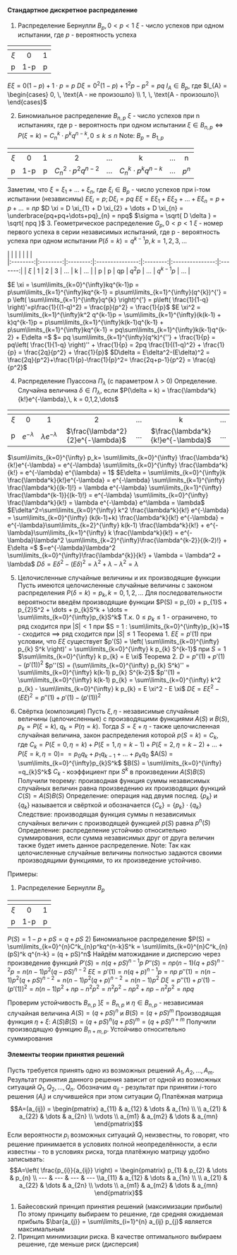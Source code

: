 #### Стандартное дискретное распределение
1. Распределение Бернулли $B_{p}, \, 0 < p < 1$
	$\xi$ - число успехов при одном испытании, где $p$ - вероятность успеха
	
| <!-- --> | <!-- --> | <!-- --> |
|:--------:|:--------:|:--------:|
|  $\xi$   |    0     |    1     |
|    p     |   1-p    |    p     |

$E \xi = 0 (1-p) + 1 \cdot p = p$
$D\xi = 0^2(1-p) + 1^2 p - p ^ 2 = pq$
$I_{A} \in B_{p}$, где $I_{A} = \begin{cases} 0, \, \text{A - не произошло} \\ 1, \, \text{A - произошло}\ \end{cases}$

2. Биномиальное распределение $B_{n, p}$
	$\xi$ - число успехов при n испытаниях, где p - вероятность при одном испытании
	$\xi \in B_{n,p} \Longleftrightarrow P(\xi = k) = C^k_{n} \cdot p^k q^{n-k}, \, 0 \leq k \leq n$
	Note: $B_{p} = B_{1,p}$

| <!-- --> | <!-- --> | <!-- --> |          <!-- -->           | <!-- --> |          <!-- -->           | <!-- -->               | <!-- --> |  
|:--------:|:--------:|:--------:|:---------------------------:|:--------:|:------------:|:-------:|:--------:|
|  $\xi$   |    0     |    1     |              2              | $\dots$  |              k              | $\dots$ |    n     | 
|    p     |   1-p    |    p     | $C^2_{n} \cdot p^2 q^{n-2}$ | $\dots$  | $C^k_{n} \cdot p^k q^{n-k}$ | $\dots$ |  $p^n$   |  

Заметим, что $\xi = \xi_{1}+ \dots + \xi_{n}$, где $\xi_{i} \in B_{p}$ - число успехов при i-том испытании (независимы)
$E \xi_{i} = p; D \xi_{i} = pq$
$E \xi = E \xi_{1} + E \xi_{2} + \dots + E \xi_{n} = p + p + \dots = np$
$D \xi = D \xi_{1} + D \xi_{2} + \dots + D \xi_{n} = \underbrace{pq+pq+\dots+pq}_{n} = npq$
$\sigma = \sqrt{ D \delta } = \sqrt{ npq }$
3. Геометрическое распределение $G_{p}, \, 0 < p < 1$
	$\xi$ - номер первого успеха в серии независимых испытаний, где p - вероятность успеха при одном испытании
	$P(\delta = k) = q^{k-1}p, \, k=1,2,3,\dots$

| <!-- --> | <!-- --> | <!-- --> |          <!-- -->           | <!-- --> |          <!-- -->           |   
|:--------:|:--------:|:--------:|:---------------:|:--------:|:---------------:|:-------:|
|  $\xi$   |    1     |    2     |              3              | $\dots$  |              k              | $\dots$  | 
|    p     |   p    |    qp     | $q^2 p$ | $\dots$  | $q^{k-1}p$ | $\dots$  |  

$E \xi = \sum\limits_{k=0}^{\infty}kq^{k-1}p = p\sum\limits_{k=1}^{\infty}kq^{k-1} = p\sum\limits_{k=1}^{\infty}(q^{k})^{'} = p \left( \sum\limits_{k=1}^{\infty}q^{k} \right)^{'} = p\left( \frac{1}{1-q} \right)'=p\frac{1}{(1-q)^2} = \frac{p}{p^2} = \frac{1}{p}$ 
$E \xi^2 = \sum\limits_{k=1}^{\infty}k^2 q^{k-1}p = \sum\limits_{k=1}^{\infty}(k(k-1) + k)q^{k-1}p = p\sum\limits_{k=1}^{\infty}k(k-1)q^{k-1} + p\sum\limits_{k=1}^{\infty}kq^{k-1} = pq\sum\limits_{k=1}^{\infty}k(k-1)q^{k-2} + E\delta =$
$= pq \sum\limits_{k=1}^{\infty}(q^k)^{''} + \frac{1}{p} = pq\left( \frac{1}{1-q} \right)'' + \frac{1}{p} = 2pq \frac{1}{(1-q)^2} + \frac{1}{p} = \frac{2q}{p^2} + \frac{1}{p}$
$D\delta = E\delta^2-(E\delta)^2 = \frac{2q}{p^2}+\frac{1}{p}-\frac{1}{p}^2= \frac{2q+p-1}{p^2} = \frac{q}{p^2}$

4. Распределение Пуассона $П_{\lambda}$ (с параметром $\lambda$ > 0)
Определение. Случайна величина $\delta \in П_{\lambda},$ если $P(\delta = k) = \frac{\lambda^k}{k!}e^{-\lambda},\, k = 0,1,2,\dots$

| <!-- --> |    <!-- -->    |        <!-- -->        |             <!-- -->              | <!-- --> |              <!-- -->              | <!-- --> |
|:--------:|:--------------:|:----------------------:|:---------------------------------:|:--------:|:----------------------------------:|:--------:|
|  $\xi$   |       0        |           1            |                 2                 | $\dots$  |                 k                  | $\dots$  |
|    p     | $e^{-\lambda}$ | $\lambda e^{-\lambda}$ | $\frac{\lambda^2}{2}e^{-\lambda}$ | $\dots$  | $\frac{\lambda^k}{k!}e^{-\lambda}$ | $\dots$  |

$\sum\limits_{k=0}^{\infty} p_k= \sum\limits_{k=0}^{\infty} \frac{\lambda^k}{k!}e^{-\lambda} = e^{-\lambda} \sum\limits_{k=0}^{\infty} \frac{\lambda^k}{k!} = e^{-\lambda} e^{\lambda} = 1$
$E\delta = \sum\limits_{k=0}^{\infty}k \frac{\lambda^k}{k!}e^{-\lambda} = e^{-\lambda} \sum\limits_{k=1}^{\infty} \frac{\lambda^k}{(k-1)!} = \lambda e^{-\lambda} \sum\limits_{k=1}^{\infty} \frac{\lambda^{k-1}}{(k-1)!} = e^{-\lambda} \sum\limits_{k=0}^{\infty} \frac{\lambda^k}{k!} = \lambda e^{-\lambda} e^\lambda = \lambda$
$E\delta^2=\sum\limits_{k=0}^{\infty} k^2 \frac{\lambda^k}{k!} e^{-\lambda} = \sum\limits_{k=0}^{\infty} (k(k-1)+k) \frac{\lambda^k}{k!} e^{-\lambda} = e^{-\lambda}\sum\limits_{k=2}^{\infty} k(k-1) \frac{\lambda^k}{k!} + e^{-\lambda}\sum\limits_{k=1}^{\infty} k \frac{\lambda^k}{k!} = e^{-\lambda}\lambda^2 \sum\limits_{k=2}^{\infty}\frac{\lambda^{k-2}}{(k-2)!} + E\delta =$
$=e^{-\lambda}\lambda^2 \sum\limits_{k=0}^{\infty}\frac{\lambda^{k}}{k!} + \lambda = \lambda^2 + \lambda$
$D\delta = E\delta^2-(E\delta)^2 = \lambda^2 + \lambda - \lambda^2 = \lambda$

5. Целочисленные случайные величины и их производящие функции
	Пусть имеются целочисленные случайные величины с законом распределения
	$P(\delta = k) = p_{k}, \, k = 0,1,2,\dots$
	Для последовательности вероятности введём производящие функции 
	$P(S) = p_{0} + p_{1}S + p_{2}S^2 + \dots + p_{k}S^k + \dots = \sum\limits_{k=0}^{\infty}p_{k}S^k$
	Т.к. $0 \leq p_{k} \leq 1$ - ограничено, то ряд сходится при $|S|<1$
	при $S = 1 : \sum\limits_{k=0}^{\infty}p_{k}=1$ - сходится $\implies$ ряд сходится при $|S|\leq 1$
	Теорема 1. $E \xi = p'(1)$ при условии, что $E \xi$ существует
		$p'(S) = \left( \sum\limits_{k=0}^{\infty} p_{k} S^k \right)' = \sum\limits_{k=0}^{\infty} k p_{k} S^{k-1}$ 
		при $S = 1$ $\sum\limits_{k=0}^{\infty} k p_{k} = E \xi$
	Теорема 2. $D = p''(1) + p'(1)-(p'(1))^2$
		$p''(S) = (\sum\limits_{k=0}^{\infty} p_{k} S^k)'' = \sum\limits_{k=0}^{\infty} k(k-1) p_{k} S^{k-2}$
		$p''(1) = \sum\limits_{k=0}^{\infty} k(k-1) p_{k} =  \sum\limits_{k=0}^{\infty} k^2 p_{k} -  \sum\limits_{k=0}^{\infty} k p_{k} = E \xi^2 - E \xi$
		$D \xi = E \xi^2 - (E \xi)^2 =p''(1)+p'(1) -(p'(1))^2$

6. Свёртка (композиция)
Пусть $\xi, \eta$ - независимые случайные величины (целочисленные) с производящими функциями $A(S)$ и $B(S)$, $p_{k} = P(\xi = k)$, $q_{k} = P(\eta = k)$. Тогда $S = \xi + \eta$ - также целочисленная случайная величина, закон распределения которой $p(S = k) = C_{k}$, где $C_{k} = P(\xi = 0, \eta = k) + P(\xi = 1, \eta = k-1) + P(\xi = 2, \eta = k-2) + \dots + P(\xi = k, \eta = 0) =$
$=p_{0}q_{k} + p_{1}q_{k-1}+ \dots + p_{k}q_{0}$
$A(S) = \sum\limits_{k=0}^{\infty}p_{k}S^k$   $B(S) = \sum\limits_{k=0}^{\infty} =q_{k}S^k$
$C_{k}$ - коэффициент при $S^k$ в произведении $A(S)B(S)$
Получили теорему: производная функция суммы независимых случайных величин равна произведению их производящих функций
$C(S) = A(S)B(S)$
Определение: операция над двумя послед. $\{p_{k}\}$ и $\{q_{k}\}$ называется и свёрткой и обозначается $\{C_{k}\} = \{p_{k}\}\cdot\{q_{k}\}$
Следствие: производящая функция суммы n независимых случайных величин с производящей функцией $p(S)$ равна $p^n(S)$
Определение: распределение устойчиво относительно суммирования, если сумма независимых друг от друга величин также будет иметь данное распределение.
Note: Так как целочисленные случайные величины полностью задаются своими производящими функциями, то их произведение устойчиво.

Примеры:
1) Распределение Бернулли $B_{p}$

| <!-- --> | <!-- --> | <!-- --> |
|:--------:|:--------:|:--------:|
|  $\xi$   |    0     |    1     |
| p         |  1-p        |   p       |

$P(S) = 1 - p + pS = q + pS$
2) Биномиальное распределение
$P(S) = \sum\limits_{k=0}^{n}C^k_{n}p^kq^{n-k}S^k = \sum\limits_{k=0}^{n}C^k_{n}(pS)^k q^{n-k} = (q + pS)^n$
Найдём матожидание и дисперсию через произведение функций
$P'(S) = n(q+pS)^{n-1}p$
$P''(S) = np(n-1)(q + pS)^{n-2}p = n(n-1)p^2(q-pS)^{n-2}$
$E \xi = p'(1) = n(q + p)^{n-1}p = np$
$p''(1) = n(n-1)p^2(q + pS)^{n-2} = n(n-1)p^2(q+p)^{n-2} = n(n-1)p^2$
$D \xi = p''(1) + p'(1) - (p'(1))^2 = n(n-1)p^2 + np - n^2p^2 = n^2p^2-np^2+np - n^2p^2 = npq$

Проверим устойчивость $B_{n,p}$
$] \xi = B_{n,p}$ и $\eta \in B_{n,p}$ - независимая случайная величина
$A(S) = (q+pS)^n$ и $B(S) = (q+pS)^m$
Производящая функция $\eta + \xi$:   $A(S)B(S) = (q+pS)^n(q+pS)^m=(q+pS)^{n+m}$
Получили производящую функцию $B_{n+m,p}$. Устойчиво относительно суммирования

#### Элементы теории принятия решений
Пусть требуется принять одно из возможных решений $A_{1}, A_{2}, \dots, A_{m}$. Результат принятия данного решения зависит от одной из возможных ситуаций $Q_{1}, Q_{2}, \dots, Q_{n}$. Обозначим $a_{ij}$ - результат при принятии $i$-того решения ($A_{i}$) и случившейся при этом ситуации $Q_{j}$
Платёжная матрица
$$A=(a_{ij}) = \begin{pmatrix}
a_{11} & a_{12} & \dots & a_{1n}  \\
\\ a_{21} & a_{22} & \dots & a_{2n} \\
\vdots   \\
a_{m1} & a_{m2} & \dots & a_{mn} 
\end{pmatrix}$$
Если вероятности $p_{i}$ возможных ситуаций $Q_{j}$ неизвестны, то говорят, что решение принимается в условиях полной неопределённости, а если известны - то в условиях риска, тогда платёжную матрицу удобно записывать:
$$A=\left( \frac{p_{i}}{a_{ij}} \right) = \begin{pmatrix}
p_{1} & p_{2} & \dots & p_{n} \\ --- & --- & --- & --- \\a_{11} & a_{12} & \dots & a_{1n}  \\
\\ a_{21} & a_{22} & \dots & a_{2n} \\
\vdots   \\
a_{m1} & a_{m2} & \dots & a_{mn} 
\end{pmatrix}$$
1. Байесовский принцип принятия решений (максимизации прибыли)
По этому принципу выбираем то решение, где средняя ожидаемая прибыль $\bar{a_{j}} = \sum\limits_{i=1}^{n} a_{ij} p_{j}$ является максимальным
2. Принцип минимизации риска.
	В качестве оптимального выбираем решение, где меньше риск (дисперсия)